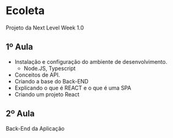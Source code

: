 # Ecoleta
Projeto da Next Level Week 1.0

## 1º Aula
- Instalação e configuração do ambiente de desenvolvimento.
  - Node.JS, Typescript
- Conceitos de API.
- Criando a base do Back-END
- Explicando o que é REACT e o que é uma SPA
- Criando um projeto React
## 2º Aula
Back-End da Aplicação
